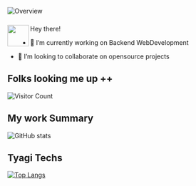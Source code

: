 ![Overview](https://user-images.githubusercontent.com/60812924/112035795-e97a5b80-8b65-11eb-9057-799e67043eca.gif)
### <a href="url"><img src="https://user-images.githubusercontent.com/60812924/111881585-092f4980-89d7-11eb-9774-4e3a0cc5481b.gif" align="left" height="48" width="48" ></a>
Hey there!



- 🔭 I’m currently working on Backend WebDevelopment

- 👯 I’m looking to collaborate on opensource projects

<h2>Folks looking me up ++</h2>

 ![Visitor Count](https://profile-counter.glitch.me/{ShivamTyagi12345}/count.svg)

<h2>My work Summary</h2>

 ![ GitHub stats](https://github-readme-stats.vercel.app/api?username=ShivamTyagi12345&show_icons=true&theme=radical) 

<h2>Tyagi Techs </h2>

 [![Top Langs](https://github-readme-stats.vercel.app/api/top-langs/?username=ShivamTyagi12345&layout=compact)](https://github.com/ShivamTyagi12345/github-readme-stats)   



